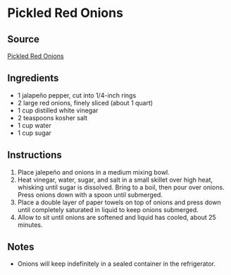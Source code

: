 # Pickled Red Onions

## Source
[Pickled Red Onions](https://www.seriouseats.com/pickled-red-onions)

## Ingredients
- 1 jalapeño pepper, cut into 1/4-inch rings
- 2 large red onions, finely sliced (about 1 quart)
- 1 cup distilled white vinegar
- 2 teaspoons kosher salt
- 1 cup water
- 1 cup sugar

## Instructions
1. Place jalepeño and onions in a medium mixing bowl. 
2. Heat vinegar, water, sugar, and salt in a small skillet over high heat, whisking until sugar is dissolved. Bring to a boil, then pour over onions. Press onions down with a spoon until submerged.
3. Place a double layer of paper towels on top of onions and press down until completely saturated in liquid to keep onions submerged. 
4. Allow to sit until onions are softened and liquid has cooled, about 25 minutes. 

## Notes
- Onions will keep indefinitely in a sealed container in the refrigerator.